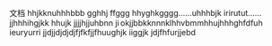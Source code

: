 <p>文档
hhjkknuhhhbbb
gghhj
ffggg
hhyghkgggg……uhhhbjk
irirutut……jjhhhihgjkk
hhujk
jjjjhjjuhbnn
ji okjjbbkknnnklhhvbmmhhujhhhghfdfuh
ieuryurri
jjdjjdjdjdjfjfkfjjfhuughjk
iiggjk
jdjfhfurjjebd
